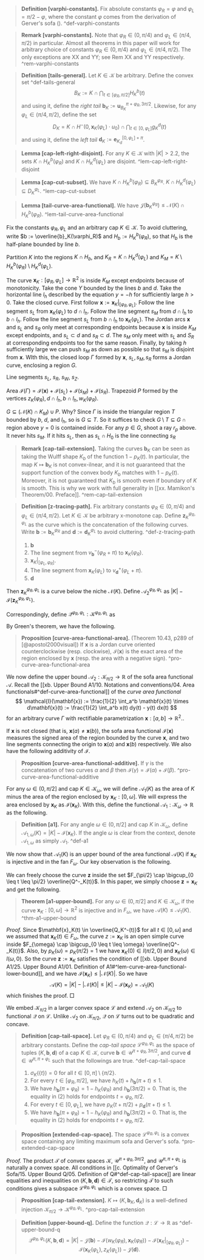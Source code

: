 > __Definition [varphi-constants].__ Fix absolute constants $\varphi_R = \varphi$ and $\varphi_L = \pi/2 - \varphi$, where the constant $\varphi$ comes from the derivation of Gerver's sofa (). ^def-varphi-constants

> __Remark [varphi-constants].__ Note that $\varphi_R \in (0, \pi/4)$ and $\varphi_L \in (\pi/4, \pi/2)$ in particular. Almost all theorems in this paper will work for arbitrary choice of constants $\varphi_R \in (0, \pi/4)$ and $\varphi_L \in (\pi/4, \pi/2)$. The only exceptions are XX and YY; see Rem XX and YY respectively. ^rem-varphi-constants

> __Definition [tails-general].__ Let $K \in \mathcal{K}$ be arbitrary. Define the convex set ^def-tails-general
$$
B_K := K \cap \bigcap_{t \in [\varphi_R, \pi/2]} H_K^b(t)
$$
> and using it, define the _right tail_ $\mathbf{b}_K := \mathbf{u}_{B_K}^{\pi + \varphi_R, 3\pi/2}$. Likewise, for any $\varphi_L \in (\pi/4, \pi/2)$, define the set
$$
D_K = K \cap H^-(0, \mathbf{x}_K(\varphi_L) \cdot u_0) \cap \bigcap_{t \in [0, \varphi_L]} g_K^d(t)
$$
> and using it, define the _left tail_ $\mathbf{d}_K := \mathbf{e}_{K_d}^{[0, \varphi_L] + \pi}$.

> __Lemma [cap-left-right-disjoint].__ For any $K \in \mathcal{K}$ with $|K| > 2.2$, the sets $K \cap H_K^b(\varphi_R)$ and $K \cap H_K^d(\varphi_L)$ are disjoint. ^lem-cap-left-right-disjoint

> __Lemma [cap-cut-subset].__ We have $K \cap H_K^b(\varphi_R) \subseteq B_K^{\varphi_R}$. $K \cap H_K^d (\varphi_L) \subseteq D_K^{\varphi_L}$. ^lem-cap-cut-subset

> __Lemma [tail-curve-area-functional].__ We have $\mathcal{J}\left( \mathbf{b}_K^{\varphi_R} \right) \leq \mathcal{N}(K) \cap H_K^b(\varphi_R)$. ^lem-tail-curve-area-functional

Fix the constants $\varphi_R, \varphi_L$ and an arbitrary cap $K \in \mathcal{K}$. To avoid cluttering, write $b := \overline{b}_K(\varphi_R)$ and $H_b := H_K^b(\varphi_R)$, so that $H_b$ is the half-plane bounded by line $b$.

Partition $K$ into the regions $K \cap H_b$, and $K_R = K \cap H_K^d (\varphi_L)$ and $K_M = K \setminus H_K^b(\varphi_R) \setminus H_K^d (\varphi_L)$. 

The curve $\mathbf{x}_K : [\varphi_R, \varphi_L] \to \mathbb{R}^2$ is inside $K_M$ except endpoints because of monotonicity. Take the cone $Y$ bounded by the lines $b$ and $d$. Take the horizontal line $l_h$ described by the equation $y = -h$ for sufficiently large $h > 0$. Take the closed curve. First follow $\mathbf{x} := \mathbf{x}_K|_{[\varphi_R, \varphi_L]}$. Follow the line segment $s_L$ from $\mathbf{x}_K(\varphi_L)$ to $d \cap l_h$. Follow the line segment $s_M$ from $d \cap l_h$ to $b \cap l_h$. Follow the line segment $s_L$ from $b \cap l_h$ to $\mathbf{x}_K(\varphi_L)$. The Jordan arcs $\mathbf{x}$ and $s_L$ and $s_R$ only meet at corresponding endpoints because $\mathbf{x}$ is inside $K_M$ except endpoints, and $s_L \subset d$ and $s_R \subset d$. The $s_M$ only meet with $s_L$ and $S_R$ at corresponding endpoints too for the same reason. Finally, by taking $h$ sufficiently large we can push $s_M$ as down as possible so that $s_M$ is disjoint from $\mathbf{x}$. WIth this, the closed loop $\Gamma$ formed by $\mathbf{x}$, $s_L, s_M, s_R$ forms a Jordan curve, enclosing a region $G$.

Line segments $s_L$, $s_R$, $s_W$, $s_Z$. 

Area $\mathcal{I}(\Gamma) = \mathcal{I}(\mathbf{x}) + \mathcal{I}(s_L) + \mathcal{I}(s_M) + \mathcal{I}(s_R)$. Trapezoid $P$ formed by the vertices $z_K(\varphi_R), d \cap l_h, b \cap l_h, w_K(\varphi_R)$. 

$G \subseteq \left( \mathcal{N}(K) \cap K_M \right) \cup P$. Why? Since $\Gamma$ is inside the triangular region $T$ bounded by $b$, $d$, and $l_h$, so is $G \subseteq T$. So it suffices to check $G \setminus T \subseteq G \cap \text{region above } y=0$ is contained inside. For any $p \in G$, shoot a ray $r_p$ above. It never hits $s_M$. If it hits $s_L$, then as $s_L \cap H_0$ is the line connecting $s_R$  

> __Remark [cap-tail-extension].__ Taking the curves $\mathbf{b}_K$ can be seen as taking the Wulff shape $K_b$ of the function $1 - p_K(t)$. In particular, the map $K \mapsto \mathbf{b}_K$ is not convex-ilnear, and it is not guaranteed that the support function of the convex body $K_b$ matches with $1 - p_K(t)$. Moreover, it is not guaranteed that $K_b$ is smooth even if boundary of $K$ is smooth. This is why we work with full generality in [[xx. Mamikon's Theorem/00. Preface]].  ^rem-cap-tail-extension

> __Definition [z-tracing-path].__ Fix arbitrary constants $\varphi_R \in (0, \pi/4)$ and $\varphi_L \in (\pi/4, \pi/2)$. Let $K \in \mathcal{K}$ be arbitrary x-monotone cap. Define $\mathbf{z}_K^{\varphi_R, \varphi_L}$ as the curve which is the concatenation of the following curves. Write $\mathbf{b} := \mathbf{b}_K^{\varphi_R}$ and $\mathbf{d} := \mathbf{d}_K^{\varphi_L}$ to avoid cluttering. ^def-z-tracing-path
> 
> 1. $\mathbf{b}$
> 2. The line segment from $v_{\mathbf{b}}^-(\varphi_R + \pi)$ to $\mathbf{x}_K(\varphi_R)$.
> 3. $\mathbf{x}_K|_{[\varphi_L, \varphi_R]}$.
> 4. The line segment from $\mathbf{x}_K(\varphi_L)$ to $v_{\mathbf{d}}^+(\varphi_L + \pi)$.
> 5. $\mathbf{d}$

Then $\mathbf{z}_K^{\varphi_R, \varphi_L}$ is a curve below the niche $\mathcal{N}(K)$. Define $\mathcal{A}_2^{\varphi_R, \varphi_L}$ as $|K| - \mathcal{I}(\mathbf{z}_K^{\varphi_R, \varphi_L})$.

Correspondingly, define $\mathcal{Q}^{\varphi_R, \varphi_L} : \mathcal{K}^{\varphi_R, \varphi_L}$ as

By Green's theorem, we have the following.

> __Proposition [curve-area-functional-area].__ (Theorem 10.43, p289 of [@apostol2000visual]) If $\mathbf{x}$ is a Jordan curve oriented counterclockwise (resp. clockwise), $\mathcal{I}(\mathbf{x})$ is the exact area of the region enclosed by $\mathbf{x}$ (resp. the area with a negative sign). ^pro-curve-area-functional-area

We now define the upper bound $\mathcal{A}_2 : \mathcal{K}_{\pi/2} \to \mathbb{R}$ of the sofa area functional $\mathcal{A}$. Recall the [[xb. Upper Bound A1/10. Notations and conventions/04. Area functionals#^def-curve-area-functional]] of the _curve area functional_
$$
\mathcal{I}(\mathbf{x}) := \frac{1}{2} \int_a^b \mathbf{x}(t) \times d\mathbf{x}(t) := \frac{1}{2} \int_a^b x(t) dy(t) - y(t) dx(t)
$$
for an arbitrary curve $\Gamma$ with rectifiable parametrization $\mathbf{x} : [a, b] \to \mathbb{R}^2$..

If $\mathbf{x}$ is not closed (that is, $\mathbf{x}(a) \neq \mathbf{x}(b)$), the sofa area functional $\mathcal{I}(\mathbf{x})$ measures the signed area of the region bounded by the curve $\mathbf{x}$, and two line segments connecting the origin to $\mathbf{x}(a)$ and $\mathbf{x}(b)$ respectively. We also have the following additivity of $\mathcal{I}$.

> __Proposition [curve-area-functional-additive].__ If $\gamma$ is the concatenation of two curves $\alpha$ and $\beta$ then $\mathcal{I}(\gamma) = \mathcal{I}(\alpha) + \mathcal{I}(\beta)$. ^pro-curve-area-functional-additive

For any $\omega \in (0, \pi/2]$ and cap $K \in \mathcal{K}_\omega$, we will define $\mathcal{A}_1(K)$ as the area of $K$ minus the area of the region enclosed by $\mathbf{x}_K : [0, \omega]$. We will express the area enclosed by $\mathbf{x}_K$ as $\mathcal{I}(\mathbf{x}_K)$. With this, define the functional $\mathcal{A}_1 : \mathcal{K}_\omega \to \mathbb{R}$ as the following.

> __Definition [a1].__ For any angle $\omega \in (0, \pi/2]$ and cap $K$ in $\mathcal{K}_\omega$, define $\mathcal{A}_{1, \omega}(K) = |K| - \mathcal{I}(\mathbf{x}_K)$. If the angle $\omega$ is clear from the context, denote $\mathcal{A}_{1, \omega}$ as simply $\mathcal{A}_1$. ^def-a1

We now show that $\mathcal{A}_1(K)$ is an upper bound of the area functional $\mathcal{A}(K)$ if $\mathbf{x}_K$ is injective and in the fan $F_\omega$. Our key observation is the following.

We can freely choose the curve $\mathbf{z}$ inside the set $F_{\pi/2} \cap \bigcup_{0 \leq t \leq \pi/2} \overline{Q^-_K(t)}$. In this paper, we simply choose $\mathbf{z} = \mathbf{x}_K$ and get the following.

> __Theorem [a1-upper-bound].__ For any $\omega \in (0, \pi/2]$ and $K \in \mathcal{K}_{\omega}$, if the curve $\mathbf{x}_K : [0, \omega] \to \mathbb{R}^2$ is injective and in $F_\omega$, we have $\mathcal{A}(K) \leq \mathcal{A}_1(K)$. ^thm-a1-upper-bound

_Proof._ Since $\mathbf{x}_K(t) \in \overline{Q_K^-(t)}$ for all $t \in [0, \omega]$ and we assumed that $\mathbf{x}_K(t) \in F_\omega$, the curve $z := \mathbf{x}_K$ is an open simple curve inside $F_{\omega} \cap \bigcup_{0 \leq t \leq \omega} \overline{Q^-_K(t)}$. Also, by $p_K(\omega) = p_K(\pi/2) = 1$ we have $\mathbf{x}_K(0) \in l(\pi/2, 0)$ and $\mathbf{x}_K(\omega) \in l(\omega, 0)$. So the curve $\mathbf{z} := \mathbf{x}_K$ satisfies the condition of [[xb. Upper Bound A1/25. Upper Bound A1/01. Definition of A1#^lem-curve-area-functional-lower-bound]], and we have $\mathcal{I}(\mathbf{x}_K) \leq |\mathcal{N}(K)|$. So we have 
$$
\mathcal{A}(K) = |K| - |\mathcal{N}(K)| \leq |K| - \mathcal{I}(\mathbf{x}_K) = \mathcal{A}_1(K)
$$
which finishes the proof. □

We embed $\mathcal{K}_{\pi/2}$ in a larger convex space $\mathcal{L}$ and extend $\mathcal{A}_2$ on $\mathcal{K}_{\pi/2}$ to functional $\mathcal{Q}$ on $\mathcal{L}$. Unlike $\mathcal{A}_2$ on $\mathcal{K}_{\pi/2}$, $\mathcal{Q}$ on $\mathcal{L}$ turns out to be quadratic and concave.

> __Definition [cap-tail-space].__ Let $\varphi_R \in (0, \pi/4)$ and $\varphi_L \in (\pi/4, \pi/2)$ be arbitrary constants. Define the _cap-tail space_ $\mathcal{L}^{\varphi_R, \varphi_L}$ as the space of tuples $(K, \mathbf{b}, \mathbf{d})$ of a cap $K \in \mathcal{K}$, curve $\mathbf{b} \in \mathcal{U}^{\pi + \varphi_R, 3\pi/2}$, and curve $\mathbf{d} \in \mathcal{U}^{\pi, \pi + \varphi_L}$ such that the followings are true. ^def-cap-tail-space
> 
> 1. $\sigma_K\left( \left\{ t \right\} \right) = 0$ for all $t \in [0, \pi] \setminus \left\{ \pi/2 \right\}$.
> 2. For every $t \in [\varphi_R, \pi/2]$, we have $h_K(t) + h_{\mathbf{b}}(\pi + t) \leq 1$.
> 3. We have $h_{\mathbf{b}}(\pi + \varphi_R) = 1 - h_K(\varphi_R)$ and $h_\mathbf{b}(3\pi/2) = 0$. That is, the equality in (2) holds for endpoints $t = \varphi_R, \pi/2$.
> 4. For every $t \in [0, \varphi_L]$, we have $p_K(t + \pi/2) + p_{\mathbf{d}}(\pi + t) \leq 1$.
> 5. We have $h_{\mathbf{b}}(\pi + \varphi_R) = 1 - h_K(\varphi_R)$ and $h_\mathbf{b}(3\pi/2) = 0$. That is, the equality in (2) holds for endpoints $t = \varphi_R, \pi/2$.

> __Proposition [extended-cap-space].__ The space $\mathcal{L}^{\varphi_R, \varphi_L}$ is a convex space containing any limiting maximum sofa and Gerver's sofa. ^pro-extended-cap-space

_Proof._ The product $\mathcal{T}$ of convex spaces $\mathcal{K}$, $\mathcal{U}^{\pi + \varphi_R, 3\pi/2}$, and $\mathcal{U}^{\pi, \pi + \varphi_L}$ is naturally a convex space. All conditions in [[c. Optimality of Gerver's Sofa/15. Upper Bound Q/05. Definition of Q#^def-cap-tail-space]] are linear equalities and inequalities on $(K, \mathbf{b}, \mathbf{d}) \in \mathcal{T}$, so restricting $\mathcal{T}$ to such conditions gives a subspace $\mathcal{L}^{\varphi_R, \varphi_L}$ which is a convex space. □

> __Proposition [cap-tail-extension].__ $K \mapsto (K, \mathbf{b}_K, \mathbf{d}_K)$ is a well-defined injection $\mathcal{K}_{\pi/2} \to \mathcal{K}^{\varphi_R, \varphi_L}$. ^pro-cap-tail-extension

> __Definition [upper-bound-q].__ Define the function $\mathcal{Q} : \mathcal{L} \to \mathbb{R}$ as ^def-upper-bound-q
$$
\mathcal{Q}^{\varphi_R, \varphi_L}(K, \mathbf{b}, \mathbf{d}) = |K| - \mathcal{J}(\mathbf{b}) - \mathcal{I}(w_K(\varphi_R), \mathbf{x}_K(\varphi_R)) - \mathcal{I}\left( \mathbf{x}_K|_{[\varphi_R, \varphi_L]} \right) - \mathcal{I}(\mathbf{x}_K(\varphi_L), z_K(\varphi_L)) - \mathcal{J}(\mathbf{d}).
$$

